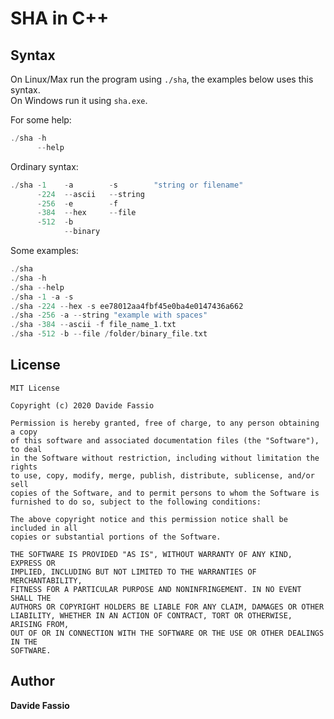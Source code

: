 # SHA in C++

## Syntax
On Linux/Max run the program using `./sha`, the examples below uses this syntax.\
On Windows run it using `sha.exe`.

For some help: 
```c++
./sha -h
      --help
```

Ordinary syntax:
```c++
./sha -1    -a        -s        "string or filename"
      -224  --ascii   --string
      -256  -e        -f
      -384  --hex     --file
      -512  -b
            --binary
```

Some examples:
```c++
./sha
./sha -h
./sha --help
./sha -1 -a -s
./sha -224 --hex -s ee78012aa4fbf45e0ba4e0147436a662
./sha -256 -a --string "example with spaces"
./sha -384 --ascii -f file_name_1.txt
./sha -512 -b --file /folder/binary_file.txt
```

## License
```
MIT License

Copyright (c) 2020 Davide Fassio

Permission is hereby granted, free of charge, to any person obtaining a copy
of this software and associated documentation files (the "Software"), to deal
in the Software without restriction, including without limitation the rights
to use, copy, modify, merge, publish, distribute, sublicense, and/or sell
copies of the Software, and to permit persons to whom the Software is
furnished to do so, subject to the following conditions:

The above copyright notice and this permission notice shall be included in all
copies or substantial portions of the Software.

THE SOFTWARE IS PROVIDED "AS IS", WITHOUT WARRANTY OF ANY KIND, EXPRESS OR
IMPLIED, INCLUDING BUT NOT LIMITED TO THE WARRANTIES OF MERCHANTABILITY,
FITNESS FOR A PARTICULAR PURPOSE AND NONINFRINGEMENT. IN NO EVENT SHALL THE
AUTHORS OR COPYRIGHT HOLDERS BE LIABLE FOR ANY CLAIM, DAMAGES OR OTHER
LIABILITY, WHETHER IN AN ACTION OF CONTRACT, TORT OR OTHERWISE, ARISING FROM,
OUT OF OR IN CONNECTION WITH THE SOFTWARE OR THE USE OR OTHER DEALINGS IN THE
SOFTWARE.
```

## Author
__Davide Fassio__

